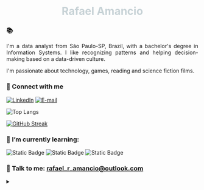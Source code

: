 <h1 align="center">
    <span style='color:#C7D2D6'>Rafael Amancio</span>
</h1>
<h3>📚</h3>
<p align="justify">I'm a data analyst from São Paulo-SP, Brazil, with a bachelor's degree in Information Systems. I like recognizing patterns and helping decision-making based on a data-driven culture.
<br>

I'm passionate about technology, games, reading and science fiction films.</p>

### 🧾 Connect with me

[![LinkedIn](https://img.shields.io/badge/LinkedIn-0077B5?style=for-the-badge&logo=linkedin&logoColor=white)](https://www.linkedin.com/in/rafael-ribeiro-amancio/) 	[![E-mail](https://img.shields.io/badge/-Email-000?style=for-the-badge&logo=microsoft-outlook&logoColor=30A3DC)](mailto:rafael_r_amancio@outlook.com)

![Top Langs](https://github-readme-stats-git-masterrstaa-rickstaa.vercel.app/api/top-langs/?username=rafael-r-amancio&bg_color=000&border_color=30A3DC&title_color=30A3DC&text_color=FFF)

[![GitHub Streak](https://streak-stats.demolab.com?user=rafael-r-amancio&theme=holi-theme)](https://git.io/streak-stats)
<br>

### 🌱 I’m currently learning:

![Static Badge](https://img.shields.io/badge/Aws-white?logo=amazonaws&logoColor=black) ![Static Badge](https://img.shields.io/badge/Python-white?logo=python&logoColor=black) ![Static Badge](https://img.shields.io/badge/R-white?logo=r&logoColor=black)

### 💬 Talk to me: rafael_r_amancio@outlook.com

<details align="left">
  <summary></summary> 
 
  - Badges by <a href="https://shields.io/">shields.io</a><br>
  - GitHub Stats by <a href="https://github.com/anuraghazra/github-readme-stats">anuraghazra</a>

</details>
